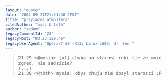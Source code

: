 ```yaml
---
layout: "quote"
date: "2004-09-24T21:31:38 CEST"
title: "przyjazna atmosfera"
citedAuthor: "mysz & toth"
author: "sadam"
legacyCommentId: "23"
legacyHost: "83.25.129.46"
legacyUserAgent: "Opera/7.50 (X11; Linux i686; U)  [en]"
---
```



<blockquote><tt>21:29 &lt;@mysia&gt; [ot] chyba na starosc robi sie ze mnie zgred, nie sadzicie?<br>
(...)<br>
21:30 &lt;@t0th&gt; mysia: obys chuju nie dozyl starosci :P</tt></blockquote>
